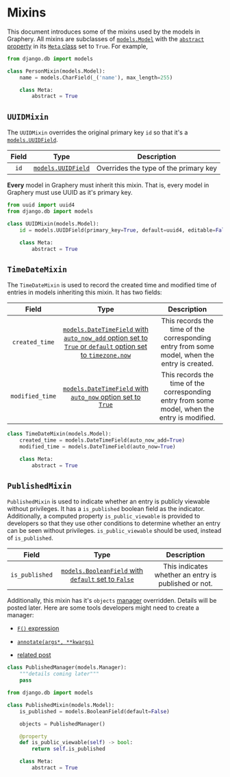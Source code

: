 # Mixins 

This document introduces some of the mixins used by the models in Graphery. All mixins are subclasses of [`models.Model`](https://docs.djangoproject.com/en/3.2/ref/models/instances/#django.db.models.Model) with the [`abstract` property](https://docs.djangoproject.com/en/3.2/topics/db/models/#abstract-base-classes) in its [`Meta` class](https://docs.djangoproject.com/en/3.2/ref/models/options/) set to `True`. For example, 

```python
from django.db import models

class PersonMixin(models.Model):
    name = models.CharField(_('name'), max_length=255)

    class Meta:
        abstract = True
```

## `UUIDMixin`

The `UUIDMixin` overrides the original primary key `id` so that it's a [`models.UUIDField`](https://docs.djangoproject.com/en/3.2/ref/models/fields/#uuidfield). 

| Field |                             Type                             |              Description               |
| :---: | :----------------------------------------------------------: | :------------------------------------: |
| `id`  | [`models.UUIDField`](https://docs.djangoproject.com/en/3.2/ref/models/fields/#uuidfield) | Overrides the type of the primary key |

**Every** model in Graphery must inherit this mixin. That is, every model in Graphery must use UUID as it's primary key. 

```python
from uuid import uuid4
from django.db import models

class UUIDMixin(models.Model):
    id = models.UUIDField(primary_key=True, default=uuid4, editable=False)

    class Meta:
        abstract = True
```



## `TimeDateMixin`

The `TimeDateMixin` is used to record the created time and modified time of entries in models inheriting this mixin. It has two fields: 

|      Field      |                             Type                             |                         Description                          |
| :-------------: | :----------------------------------------------------------: | :----------------------------------------------------------: |
| `created_time`  | [`models.DateTimeField` with `auto_now_add` option set to `True` or `default` option set to `timezone.now`](https://docs.djangoproject.com/en/3.2/ref/models/fields/#datetimefield) | This records the time of the corresponding entry from some model, when the entry is created. |
| `modified_time` | [`models.DateTimeField` with `auto_now` option set to `True`](https://docs.djangoproject.com/en/3.2/ref/models/fields/#datetimefield) | This records the time of the corresponding entry from some model, when the entry is modified. |

```python
class TimeDateMixin(models.Model):
    created_time = models.DateTimeField(auto_now_add=True)
    modified_time = models.DateTimeField(auto_now=True)

    class Meta:
        abstract = True
```

## `PublishedMixin`

`PublishedMixin` is used to indicate whether an entry is publicly viewable without privileges. It has a `is_published` boolean field as the indicator. Additionally, a computed property `is_public_viewable` is provided to developers so that they use other conditions to determine whether an entry can be seen without privileges. `is_public_viewable` should be used, instead of `is_published`. 

|     Field      |                             Type                             |                     Description                     |
| :------------: | :----------------------------------------------------------: | :-------------------------------------------------: |
| `is_published` | [`models.BooleanField` with `default` set to `False`](https://docs.djangoproject.com/en/3.2/ref/models/fields/#booleanfield) | This indicates whether an entry is published or not. |

Additionally, this mixin has it's `objects` [manager](https://docs.djangoproject.com/en/3.2/topics/db/managers/#managers) overridden. Details will be posted later. Here are some tools developers might need to create a manager: 

* [`F()` expression](https://docs.djangoproject.com/en/3.2/ref/models/expressions/#f-expressions)

* [`annotate(args*, **kwargs)`](https://docs.djangoproject.com/en/3.2/ref/models/querysets/#annotate)

* [related post](https://stackoverflow.com/a/36996962)

```python
class PublishedManager(models.Manager):
    """details coming later"""
    pass

```

```python
from django.db import models 

class PublishedMixin(models.Model):
    is_published = models.BooleanField(default=False)

    objects = PublishedManager()

    @property
    def is_public_viewable(self) -> bool:
        return self.is_published

    class Meta:
        abstract = True
```

